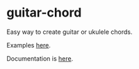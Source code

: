 # guitar-chord

Easy way to create guitar or ukulele chords.

Examples [here](https://saadtazi.com/chord).

Documentation is [here]('./doc').
